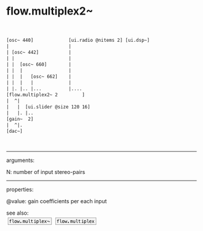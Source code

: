 # flow.multiplex2~

```


[osc~ 440]             [ui.radio @nitems 2] [ui.dsp~]
|                      |
| [osc~ 442]           |
| |                    |
| |  [osc~ 660]        |
| |  |                 |
| |  |   [osc~ 662]    |
| |  |   |             |
| |. |.. |...          |....
[flow.multiplex2~ 2         ]
|  ^|
|   |  [ui.slider @size 120 16]
|   |. |..
[gain~  2]
|  ^|.
[dac~]

            
```
---
arguments:

N: number of input
            stereo-pairs<br>

---
properties:

@value: gain coefficients per each
            input<br>

see also:<br>
![flow.multiplex~](img/object_flow.multiplex~.png)
![flow.multiplex](img/object_flow.multiplex.png)
